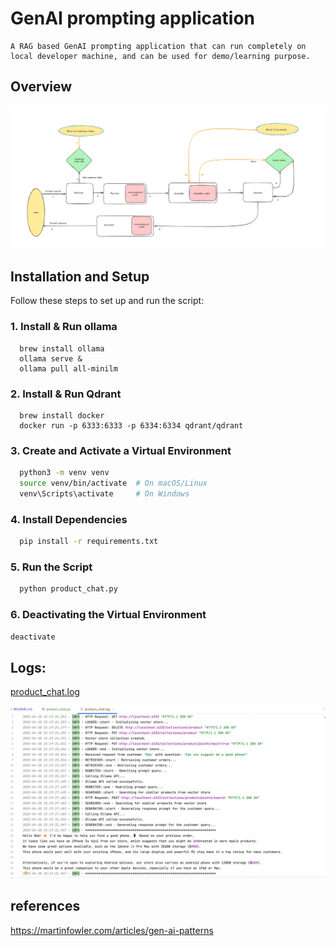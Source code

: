 # GenAI prompting application
    A RAG based GenAI prompting application that can run completely on local developer machine, and can be used for demo/learning purpose.

## Overview
![prompt_flow.png](docs/prompt_flow.png)

## Installation and Setup

Follow these steps to set up and run the script:

### 1. Install & Run ollama
```shell
  brew install ollama
  ollama serve &
  ollama pull all-minilm
```

### 2. Install & Run Qdrant
```shell
  brew install docker
  docker run -p 6333:6333 -p 6334:6334 qdrant/qdrant
```

### 3. Create and Activate a Virtual Environment
```bash
  python3 -m venv venv
  source venv/bin/activate  # On macOS/Linux
  venv\Scripts\activate     # On Windows
```

### 4. Install Dependencies
```bash
  pip install -r requirements.txt
```

### 5. Run the Script
```bash  cd src/api/
  python product_chat.py

```

### 6. Deactivating the Virtual Environment
```bash
deactivate
```

## Logs:
[product_chat.log](logs/product_chat.log)

![logs.png](docs/logs.png)

## references
https://martinfowler.com/articles/gen-ai-patterns